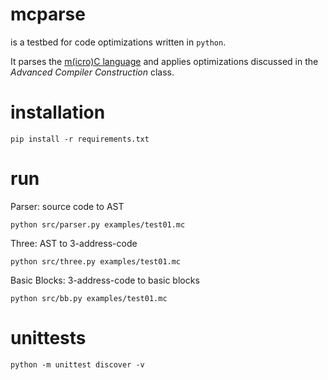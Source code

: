 # mcparse

is a testbed for code optimizations written in `python`.

It parses the [m(icro)C language](https://github.com/PeterTh/mC) and applies optimizations
discussed in the *Advanced Compiler Construction* class.

# installation
```
pip install -r requirements.txt
```

# run
Parser: source code to AST

```
python src/parser.py examples/test01.mc
```

Three: AST to 3-address-code

```
python src/three.py examples/test01.mc
```

Basic Blocks: 3-address-code to basic blocks

```
python src/bb.py examples/test01.mc
```

# unittests
```
python -m unittest discover -v
```
